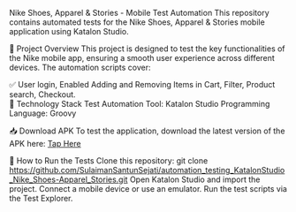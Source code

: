 Nike Shoes, Apparel & Stories - Mobile Test Automation
This repository contains automated tests for the Nike Shoes, Apparel & Stories mobile application using Katalon Studio.

📌 Project Overview
This project is designed to test the key functionalities of the Nike mobile app, ensuring a smooth user experience across different devices. The automation scripts cover:

✅ User login, Enabled Adding and Removing Items in Cart, Filter, Product search, Checkout.  
🚀 Technology Stack
Test Automation Tool: Katalon Studio
Programming Language: Groovy

📥 Download APK
To test the application, download the latest version of the APK here:
[Tap Here]((https://apkpure.com/nike-shoes-apparel-stories/com.nike.omega/download/25.15.0))

📖 How to Run the Tests
Clone this repository:
git clone https://github.com/SulaimanSantunSejati/automation_testing_KatalonStudio_Nike_Shoes-Apparel_Stories.git
Open Katalon Studio and import the project.
Connect a mobile device or use an emulator.
Run the test scripts via the Test Explorer.
